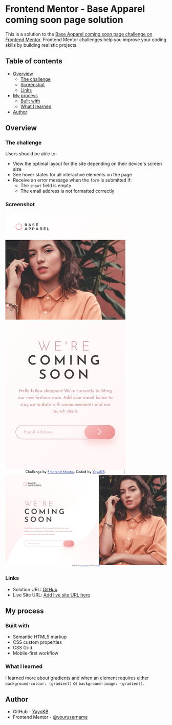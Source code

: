 # Frontend Mentor - Base Apparel coming soon page solution

This is a solution to the [Base Apparel coming soon page challenge on Frontend Mentor](https://www.frontendmentor.io/challenges/base-apparel-coming-soon-page-5d46b47f8db8a7063f9331a0). Frontend Mentor challenges help you improve your coding skills by building realistic projects.

## Table of contents

- [Overview](#overview)
  - [The challenge](#the-challenge)
  - [Screenshot](#screenshot)
  - [Links](#links)
- [My process](#my-process)
  - [Built with](#built-with)
  - [What I learned](#what-i-learned)
- [Author](#author)

## Overview

### The challenge

Users should be able to:

- View the optimal layout for the site depending on their device's screen size
- See hover states for all interactive elements on the page
- Receive an error message when the `form` is submitted if:
  - The `input` field is empty
  - The email address is not formatted correctly

### Screenshot

![](./screenshot-mobile.jpg) ![](./screenshot.jpg)

### Links

- Solution URL: [GitHub](https://github.com/YayoKB/fem-base-apparel-coming-soon-page)
- Live Site URL: [Add live site URL here](https://yayokb.github.io/fem-base-apparel-coming-soon-page)

## My process

### Built with

- Semantic HTML5 markup
- CSS custom properties
- CSS Grid
- Mobile-first workflow

### What I learned

I learned more about gradients and when an element requires either `background-colour: (gradient)` or `background-image: (gradient)`.

## Author

- GitHub - [YayoKB](https://github.com/YayoKB)
- Frontend Mentor - [@yourusername](https://www.frontendmentor.io/profile/YayoKB)
